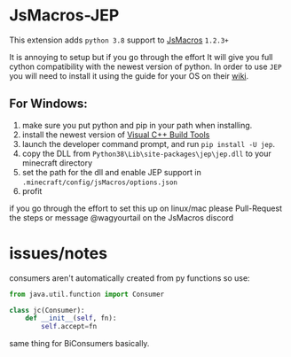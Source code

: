 # JsMacros-JEP

This extension adds `python 3.8` support to [JsMacros](https://github.com/wagyourtail/JsMacros) `1.2.3+`

It is annoying to setup but if you go through the effort It will give you full cython compatibility with the newest version of python.
In order to use `JEP` you will need to install it using the guide for your OS on their [wiki](https://github.com/ninia/jep/wiki).

## For Windows:
1. make sure you put python and pip in your path when installing.
2. install the newest version of [Visual C++ Build Tools](https://visualstudio.microsoft.com/visual-cpp-build-tools/)
3. launch the developer command prompt, and run `pip install -U jep`.
4. copy the DLL from `Python38\Lib\site-packages\jep\jep.dll` to your minecraft directory
5. set the path for the dll and enable JEP support in `.minecraft/config/jsMacros/options.json`
6. profit

if you go through the effort to set this up on linux/mac please Pull-Request the steps or message @wagyourtail on the JsMacros discord

# issues/notes

consumers aren't automatically created from py functions so use:
```python 
from java.util.function import Consumer

class jc(Consumer):
    def __init__(self, fn):
        self.accept=fn
```
same thing for BiConsumers basically.

